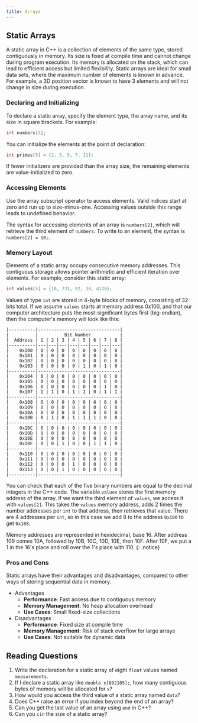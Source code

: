 ```yaml
---
title: Arrays
---
```


## Static Arrays

A static array in C++ is a collection of elements of the same type,
stored contiguously in memory.
Its size is fixed at compile time and cannot change during program execution.
Its memory is allocated on the stack, which can lead to efficient access but limited flexibility.
Static arrays are ideal for small data sets, where the maximum number of elements is known in advance.
For example, a 3D position vector is known to have 3 elements and will not change in size during execution.

### Declaring and Initializing

To declare a static array, specify the element type, the array name, and its size in square brackets.
For example:

```cpp
int numbers[5];
```

You can initialize the elements at the point of declaration:

```cpp
int primes[5] = {2, 3, 5, 7, 11};
```

If fewer initializers are provided than the array size, the remaining elements are value-initialized to zero.

### Accessing Elements

Use the array subscript operator to access elements.
Valid indices start at zero and run up to size-minus-one.
Accessing values outside this range leads to undefined behavior.

The syntax for accessing elements of an array is `numbers[2]`, which will
retrieve the third element of `numbers`.
To write to an element, the syntax is `numbers[2] = 10;`. 

### Memory Layout

Elements of a static array occupy consecutive memory addresses.
This contiguous storage allows pointer arithmetic and efficient iteration over elements.
For example, consider this static array:

```cpp
int values[5] = {10, 731, 92, 38, 4128};
```

Values of type `int` are stored in 4-byte blocks of memory, consisting of 32 bits total.
If we assume `values` starts at memory address 0x100, and that our computer architecture puts the most-significant bytes first (big-endian), then the computer's memory will look like this:


```
|----------|-------------------------------|
|          |          Bit Number           |
|  Address | 1 | 2 | 3 | 4 | 5 | 6 | 7 | 8 |
|----------|---|---|---|---|---|---|---|---|
|    0x100 | 0 | 0 | 0 | 0 | 0 | 0 | 0 | 0 |
|    0x101 | 0 | 0 | 0 | 0 | 0 | 0 | 0 | 0 |
|    0x102 | 0 | 0 | 0 | 0 | 0 | 0 | 0 | 0 |
|    0x103 | 0 | 0 | 0 | 0 | 1 | 0 | 1 | 0 |
|----------|-------------------------------|
|    0x104 | 0 | 0 | 0 | 0 | 0 | 0 | 0 | 0 |
|    0x105 | 0 | 0 | 0 | 0 | 0 | 0 | 0 | 0 |
|    0x106 | 0 | 0 | 0 | 0 | 0 | 0 | 1 | 0 |
|    0x107 | 1 | 1 | 0 | 1 | 1 | 0 | 1 | 1 |
|----------|-------------------------------|
|    0x108 | 0 | 0 | 0 | 0 | 0 | 0 | 0 | 0 |
|    0x109 | 0 | 0 | 0 | 0 | 0 | 0 | 0 | 0 |
|    0x10A | 0 | 0 | 0 | 0 | 0 | 0 | 0 | 0 |
|    0x10B | 0 | 1 | 0 | 1 | 1 | 1 | 0 | 0 |
|----------|-------------------------------|
|    0x10C | 0 | 0 | 0 | 0 | 0 | 0 | 0 | 0 |
|    0x10D | 0 | 0 | 0 | 0 | 0 | 0 | 0 | 0 |
|    0x10E | 0 | 0 | 0 | 0 | 0 | 0 | 0 | 0 |
|    0x10F | 0 | 0 | 1 | 0 | 0 | 1 | 1 | 0 |
|----------|-------------------------------|
|    0x110 | 0 | 0 | 0 | 0 | 0 | 0 | 0 | 0 |
|    0x111 | 0 | 0 | 0 | 0 | 0 | 0 | 0 | 0 |
|    0x112 | 0 | 0 | 0 | 1 | 0 | 0 | 0 | 0 |
|    0x113 | 0 | 0 | 1 | 0 | 0 | 0 | 0 | 0 |
|----------|-------------------------------|
```

You can check that each of the five binary numbers are equal to the decimal integers in the C++ code.
The variable `values` stores the first memory address of the array.
If we want the third element of `values`, we access it with `values[2]`.
This takes the `values` memory address, adds 2 times the number addresses per `int` to that address, then retrieves that value.
There are 4 addresses per `int`, so in this case we add 8 to the address `0x100` to get `0x108`.

Memory addresses are represented in hexidecimal, base 16.
After address 109 comes 10A, followed by 10B, 10C, 10D, 10E, then 10F.
After 10F, we put a 1 in the 16's place and roll over the 1's place with 110.
{: .notice}

### Pros and Cons

Static arrays have their advantages and disadvantages, compared to other ways of storing sequential data in memory.

* Advantages
    - __Performance__: Fast access due to contiguous memory
    - __Memory Management__: No heap allocation overhead
    - __Use Cases__: Small fixed-size collections
* Disadvantages
    - __Performance__: Fixed size at compile time
    - __Memory Management__: Risk of stack overflow for large arrays
    - __Use Cases__: Not suitable for dynamic data


## Reading Questions

1. Write the declaration for a static array of eight `float` values named `measurements`.
1. If I declare a static array like `double x[802105];`, how many contiguous bytes of memory will be allocated for `x`?
1. How would you access the third value of a static array named `data`?
1. Does C++ raise an error if you index beyond the end of an array?
1. Can you get the last value of an array using `end` in C++?
1. Can you `cin` the size of a static array?
